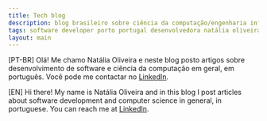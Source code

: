 ```yaml
---
title: Tech blog
description: blog brasileiro sobre ciência da computação/engenharia informática/desenvolvimento de software e afins de Natália Oliveira, analista e desenvolvedora de software. 
tags: software developer porto portugal desenvolvedora natália oliveira
layout: main
---
```

[PT-BR]
Olá! Me chamo Natália Oliveira e neste blog posto artigos sobre desenvolvimento de software e ciência da computação em geral, em português. Você pode me contactar no [LinkedIn](https://www.linkedin.com/in/nataliaferreiraoliveira/).

[EN]
Hi there! My name is Natália Oliveira and in this blog I post articles about software development and computer science in general, in portuguese. You can reach me at [LinkedIn](https://www.linkedin.com/in/nataliaferreiraoliveira/).
